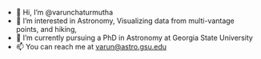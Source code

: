 - 👋 Hi, I’m @varunchaturmutha
- 👀 I’m interested in Astronomy, Visualizing data from multi-vantage points, and hiking,
- 🌱 I’m currently pursuing a PhD in Astronomy at Georgia State University
- 📫 You can reach me at varun@astro.gsu.edu

<!---
varunchaturmutha/varunchaturmutha is a ✨ special ✨ repository because its `README.md` (this file) appears on your GitHub profile.
You can click the Preview link to take a look at your changes.
--->
